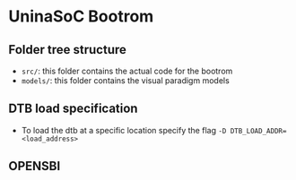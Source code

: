 # UninaSoC Bootrom

## Folder tree structure
- `src/`: this folder contains the actual code for the bootrom
- `models/`: this folder contains the visual paradigm models

## DTB load specification
- To load the dtb at a specific location specify the flag `-D DTB_LOAD_ADDR=<load_address>`

## OPENSBI
